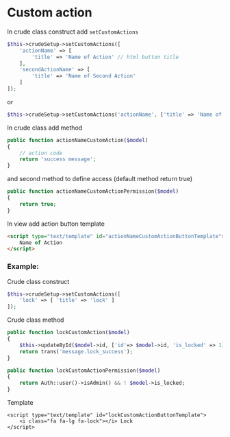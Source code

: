 Custom action
===

In crude class construct add `setCustomActions`

```php
$this->crudeSetup->setCustomActions([
    'actionName' => [
        'title' => 'Name of Action' // html button title
    ],
    'secondActionName' => [
        'title' => 'Name of Second Action'
    ]
]);
```

or

```php
$this->crudeSetup->setCustomActions('actionName', ['title' => 'Name of Action']);
```

In crude class add method

```php
public function actionNameCustomAction($model)
{
    // action code
    return 'success message';
}
```

and second method to define access (default method return true)

```php
public function actionNameCustomActionPermission($model)
{
    return true;
}
```

In view add action button template

```html
<script type="text/template" id="actionNameCustomActionButtonTemplate">
    Name of Action
</script>
```

### Example:

Crude class construct

```php
$this->crudeSetup->setCustomActions([
    'lock' => [ 'title' => 'lock' ]
]);
```

Crude class method

```php
public function lockCustomAction($model)
{
    $this->updateById($model->id, ['id'=> $model->id, 'is_locked' => 1]);
    return trans('message.lock_success');
}

public function lockCustomActionPermission($model)
{
    return Auth::user()->isAdmin() && ! $model->is_locked;
}
```

Template

```
<script type="text/template" id="lockCustomActionButtonTemplate">
    <i class="fa fa-lg fa-lock"></i> Lock
</script>
```
